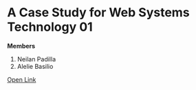 <h1>A Case Study for Web Systems Technology 01</h1>
<b>Members</b>
<ol>
    <li>Neilan Padilla</li>
    <li>Alelie Basilio</li>
</ol>
<a href="https://softcrasher.github.io/Ze-Slays/">Open Link</a>